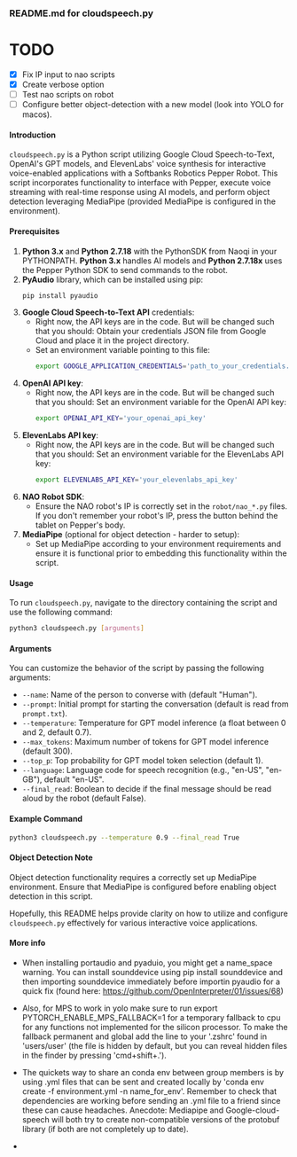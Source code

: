### README.md for cloudspeech.py
# TODO
- [X] Fix IP input to nao scripts
- [X] Create verbose option
- [ ] Test nao scripts on robot
- [ ] Configure better object-detection with a new model (look into YOLO for macos).

#### Introduction
`cloudspeech.py` is a Python script utilizing Google Cloud Speech-to-Text, OpenAI's GPT models, and ElevenLabs' voice synthesis for interactive voice-enabled applications with a Softbanks Robotics Pepper Robot. This script incorporates functionality to interface with Pepper, execute voice streaming with real-time response using AI models, and perform object detection leveraging MediaPipe (provided MediaPipe is configured in the environment).

#### Prerequisites
1. **Python 3.x** and **Python 2.7.18** with the PythonSDK from Naoqi in your PYTHONPATH. **Python 3.x** handles AI models and **Python 2.7.18x** uses the Pepper Python SDK to send commands to the robot. 
2. **PyAudio** library, which can be installed using pip:
    ```bash
    pip install pyaudio
    ```
3. **Google Cloud Speech-to-Text API** credentials:
   - Right now, the API keys are in the code. But will be changed such that you should: Obtain your credentials JSON file from Google Cloud and place it in the project directory.
   - Set an environment variable pointing to this file:
     ```bash
     export GOOGLE_APPLICATION_CREDENTIALS='path_to_your_credentials.json'
     ```
4. **OpenAI API key**:
   - Right now, the API keys are in the code. But will be changed such that you should: Set an environment variable for the OpenAI API key:
     ```bash
     export OPENAI_API_KEY='your_openai_api_key'
     ```
5. **ElevenLabs API key**:
   - Right now, the API keys are in the code. But will be changed such that you should: Set an environment variable for the ElevenLabs API key:
     ```bash
     export ELEVENLABS_API_KEY='your_elevenlabs_api_key'
     ```
6. **NAO Robot SDK**:
   - Ensure the NAO robot's IP is correctly set in the `robot/nao_*.py` files. If you don't remember your robot's IP, press the button behind the tablet on Pepper's body. 
7. **MediaPipe** (optional for object detection - harder to setup):
   - Set up MediaPipe according to your environment requirements and ensure it is functional prior to embedding this functionality within the script.

#### Usage
To run `cloudspeech.py`, navigate to the directory containing the script and use the following command:
```bash
python3 cloudspeech.py [arguments]
```

#### Arguments
You can customize the behavior of the script by passing the following arguments:
- `--name`: Name of the person to converse with (default "Human").
- `--prompt`: Initial prompt for starting the conversation (default is read from `prompt.txt`).
- `--temperature`: Temperature for GPT model inference (a float between 0 and 2, default 0.7).
- `--max_tokens`: Maximum number of tokens for GPT model inference (default 300).
- `--top_p`: Top probability for GPT model token selection (default 1).
- `--language`: Language code for speech recognition (e.g., "en-US", "en-GB"), default "en-US".
- `--final_read`: Boolean to decide if the final message should be read aloud by the robot (default False).

#### Example Command
```bash
python3 cloudspeech.py --temperature 0.9 --final_read True
```

#### Object Detection Note
Object detection functionality requires a correctly set up MediaPipe environment. Ensure that MediaPipe is configured before enabling object detection in this script.

Hopefully, this README helps provide clarity on how to utilize and configure `cloudspeech.py` effectively for various interactive voice applications.


#### More info
- When installing portaudio and pyaduio, you might get a name_space warning. You can install sounddevice using pip install sounddevice and then importing sounddevice immediately before importin pyaudio for a quick fix (found here: https://github.com/OpenInterpreter/01/issues/68)

- Also, for MPS to work in yolo make sure to run export PYTORCH_ENABLE_MPS_FALLBACK=1 for a temporary fallback to cpu for any functions not implemented for the silicon processor. To make the fallback permanent and global add the line to your '.zshrc' found in 'users/user' (the file is hidden by default, but you can reveal hidden files in the finder by pressing 'cmd+shift+.').

- The quickets way to share an conda env between group members is by using .yml files that can be sent and created locally by 'conda env create -f environment.yml -n name_for_env'. Remember to check that dependencies are working before sending an .yml file to a friend since these can cause headaches. Anecdote: Mediapipe and Google-cloud-speech will both try to create non-compatible versions of the protobuf library (if both are not completely up to date).
- 

